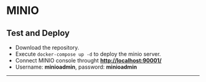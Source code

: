 # MINIO

## Test and Deploy

- Download the repository.
- Execute `docker-compose up -d` to deploy the minio server.
- Connect MINIO console throught **<http://localhost:90001/>**
- Username: **minioadmin**, password: **minioadmin**

***

